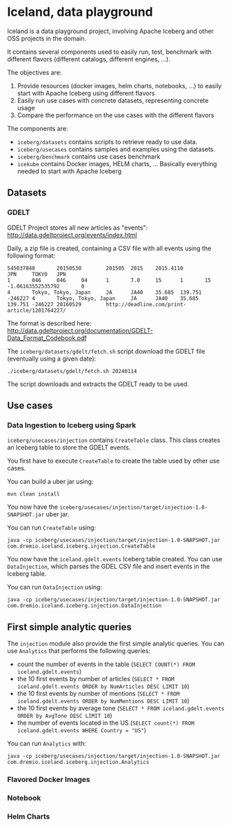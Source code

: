 # Iceland, data playground

Iceland is a data playground project, involving Apache Iceberg and other OSS projects in the domain.

It contains several components used to easily run, test, benchmark with different flavors (different catalogs, different engines, ...).

The objectives are:

1. Provide resources (docker images, helm charts, notebooks, ...) to easily start with Apache Iceberg using different flavors
2. Easily run use cases with concrete datasets, representing concrete usage
3. Compare the performance on the use cases with the different flavors

The components are:
* `iceberg/datasets` contains scripts to retrieve ready to use data.
* `iceberg/usecases` contains samples and examples using the datasets.
* `iceberg/benchmark` contains use cases benchmark
* `icekube` contains Docker images, HELM charts, ... Basically everything needed to start with Apache Iceberg

## Datasets

### GDELT

GDELT Project stores all new articles as "events": http://data.gdeltproject.org/events/index.html

Daily, a zip file is created, containing a CSV file with all events using the following format:

```
545037848       20150530        201505  2015    2015.4110                                                                                       JPN     TOKYO   JPN                                                             1       046     046     04      1       7.0     15      1       15      -1.06163552535792       0                                                       4       Tokyo, Tokyo, Japan     JA      JA40    35.685  139.751 -246227 4       Tokyo, Tokyo, Japan     JA      JA40    35.685  139.751 -246227 20160529        http://deadline.com/print-article/1201764227/
```

The format is described here: http://data.gdeltproject.org/documentation/GDELT-Data_Format_Codebook.pdf

The `iceberg/datasets/gdelt/fetch.sh` script download the GDELT file (eventually using a given date):

```
./iceberg/datasets/gdelt/fetch.sh 20240114
```

The script downloads and extracts the GDELT ready to be used.

## Use cases

### Data Ingestion to Iceberg using Spark

`iceberg/usecases/injection` contains `CreateTable` class. This class creates an Iceberg table to store the GDELT events.

You first have to execute `CreateTable` to create the table used by other use cases.

You can build a uber jar using:

```
mvn clean install
```

You now have the `iceberg/usecases/injection/target/injection-1.0-SNAPSHOT.jar` uber jar.

You can run `CreateTable` using:

```
java -cp iceberg/usecases/injection/target/injection-1.0-SNAPSHOT.jar com.dremio.iceland.iceberg.injection.CreateTable
```

You now have the `iceland.gdelt.events` Iceberg table created. You can use `DataInjection`, which parses the GDEL CSV file and insert events in the Iceberg table.

You can run `DataInjection` using:

```
java -cp iceberg/usecases/injection/target/injection-1.0-SNAPSHOT.jar com.dremio.iceland.iceberg.injection.DataInjection
```

## First simple analytic queries

The `injection` module also provide the first simple analytic queries. You can use `Analytics` that performs the following queries:

* count the number of events in the table (`SELECT COUNT(*) FROM iceland.gdelt.events`)
* the 10 first events by number of articles (`SELECT * FROM iceland.gdelt.events ORDER by NumArticles DESC LIMIT 10`)
* the 10 first events by number of mentions (`SELECT * FROM iceland.gdelt.events ORDER by NumMentions DESC LIMIT 10`)
* the 10 first events by average tone (`SELECT * FROM iceland.gdelt.events ORDER by AvgTone DESC LIMIT 10`)
* the number of events located in the US (`SELECT count(*) FROM iceland.gdelt.events WHERE Country = "US"`)

You can run `Analytics` with:

```
java -cp iceberg/usecases/injection/target/injection-1.0-SNAPSHOT.jar com.dremio.iceland.iceberg.injection.Analytics
```


### Flavored Docker Images

### Notebook

### Helm Charts
